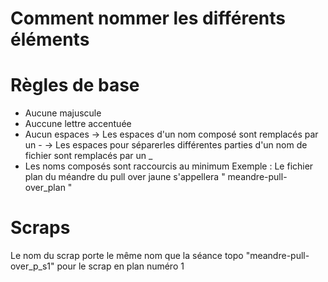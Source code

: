 # Comment nommer les différents éléments

# Règles de base
- Aucune majuscule
- Auccune lettre accentuée
- Aucun espaces
    -> Les espaces d'un nom composé sont remplacés par un - 
    -> Les espaces pour séparerles différentes parties d'un nom de fichier sont remplacés par un _
- Les noms composés sont raccourcis au minimum
        Exemple : Le fichier plan du méandre du pull over jaune s'appellera " meandre-pull-over_plan "


# Scraps
Le nom du scrap porte le même nom que la séance topo
"meandre-pull-over_p_s1" pour le scrap en plan numéro 1
 
